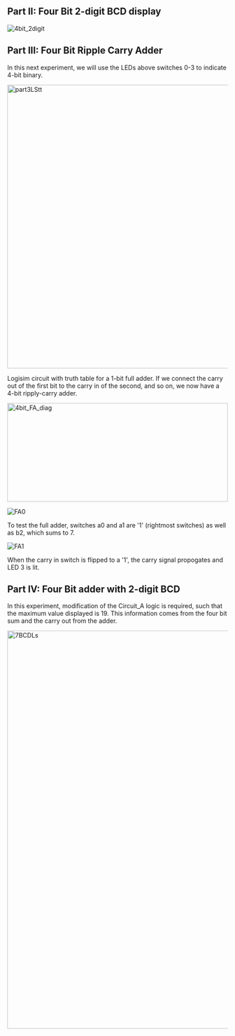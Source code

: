 
## Part II: Four Bit 2-digit BCD display

![4bit_2digit](https://github.com/user-attachments/assets/f99ad875-e907-484e-b634-bbe7bd48c5e2)


## Part III: Four Bit Ripple Carry Adder

In this next experiment, we will use the LEDs above switches 0-3 to indicate 4-bit binary.

<img width="700" height="647" alt="part3LStt" src="https://github.com/user-attachments/assets/c761fa33-f4aa-4fe8-91c4-f5b5827bcd1a" />

Logisim circuit with truth table for a 1-bit full adder.  If we connect the carry out of the first bit to the carry in of the second, and so on, we now have a 4-bit ripply-carry adder.


<img width="504" height="225" alt="4bit_FA_diag" src="https://github.com/user-attachments/assets/627aa530-933d-4cb3-95be-73dce46ebb01" />







![FA0](https://github.com/user-attachments/assets/86b19fb1-87fd-4f1a-b10a-e4919a4e58c4)

To test the full adder, switches a0 and a1 are '1' (rightmost switches) as well as b2, which sums to 7.


![FA1](https://github.com/user-attachments/assets/83bb8e77-5dff-4e5d-a76f-96a93e379031)

When the carry in switch is flipped to a '1', the carry signal propogates and LED 3 is lit.


## Part IV: Four Bit adder with 2-digit BCD 
In this experiment, modification of the Circuit_A logic is required, such that the maximum value displayed is 19. This information comes from the four bit sum and the carry out from the adder.


<img width="1000" height="908" alt="7BCDLs" src="https://github.com/user-attachments/assets/c1634caa-17f7-4879-a2ef-51d1191bec3b" />


